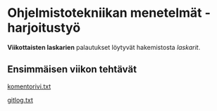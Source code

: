# Ohjelmistotekniikan menetelmät -harjoitustyö

**Viikottaisten laskarien** palautukset löytyvät hakemistosta *laskarit*.

## Ensimmäisen viikon tehtävät

[komentorivi.txt](https://github.com/mshroom/otm-harjoitustyo/blob/master/laskarit/viikko1/komentorivi.txt)

[gitlog.txt](https://github.com/mshroom/otm-harjoitustyo/blob/master/laskarit/viikko1/gitlog.txt)
